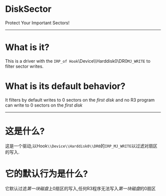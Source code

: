 # DiskSector
Protect Your Important Sectors!

------------------------------------------
# What is it?
This is a driver with the `IRP_of Hook`\Device\\\Harddisk0\\DR0`MJ_WRITE` to filter sector writes.

# What is its default behavior?
It filters by default writes to 0 sectors on the *first disk* and no R3 program can write to 0 sectors on the *first disk*

------------------------------------------
# 这是什么?
这是一个驱动,以Hook`\\Device\\Harddisk0\\DR0`的`IRP_MJ_WRITE`以过滤对扇区的写入.

# 它的默认行为是什么?
它默认过滤*第一块磁盘*上0扇区的写入,任何R3程序无法写入*第一块磁盘*的0扇区

